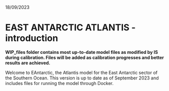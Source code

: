 18/09/2023
# EAST ANTARCTIC ATLANTIS - introduction

**WIP_files folder contains most up-to-date model files as modified by IS during calibration. Files will be added as calibration progresses and better results are achieved.**

Welcome to EAntarctic, the Atlantis model for the East Antarctic sector of the Southern Ocean. 
This version is up to date as of September 2023 and includes files for running the model through Docker.
